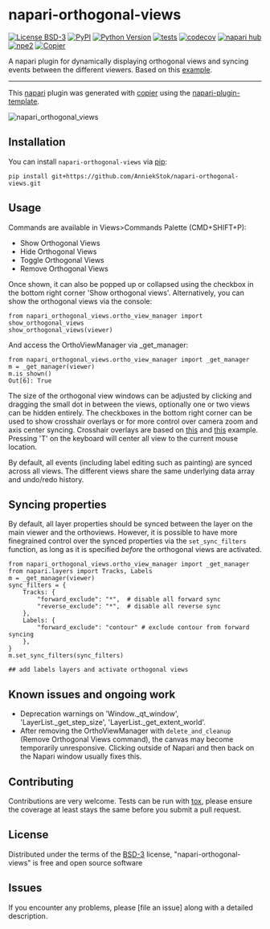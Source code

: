 # napari-orthogonal-views

[![License BSD-3](https://img.shields.io/pypi/l/napari-orthogonal-views.svg?color=green)](https://github.com/AnniekStok/napari-orthogonal-views/raw/main/LICENSE)
[![PyPI](https://img.shields.io/pypi/v/napari-orthogonal-views.svg?color=green)](https://pypi.org/project/napari-orthogonal-views)
[![Python Version](https://img.shields.io/pypi/pyversions/napari-orthogonal-views.svg?color=green)](https://python.org)
[![tests](https://github.com/AnniekStok/napari-orthogonal-views/workflows/tests/badge.svg)](https://github.com/AnniekStok/napari-orthogonal-views/actions)
[![codecov](https://codecov.io/gh/AnniekStok/napari-orthogonal-views/branch/main/graph/badge.svg)](https://codecov.io/gh/AnniekStok/napari-orthogonal-views)
[![napari hub](https://img.shields.io/endpoint?url=https://api.napari-hub.org/shields/napari-orthogonal-views)](https://napari-hub.org/plugins/napari-orthogonal-views)
[![npe2](https://img.shields.io/badge/plugin-npe2-blue?link=https://napari.org/stable/plugins/index.html)](https://napari.org/stable/plugins/index.html)
[![Copier](https://img.shields.io/endpoint?url=https://raw.githubusercontent.com/copier-org/copier/master/img/badge/badge-grayscale-inverted-border-purple.json)](https://github.com/copier-org/copier)

A napari plugin for dynamically displaying orthogonal views and syncing events between the different viewers. Based on this [example](https://napari.org/dev/gallery/multiple_viewer_widget.html).

----------------------------------

This [napari] plugin was generated with [copier] using the [napari-plugin-template].

![napari_orthogonal_views](https://github.com/user-attachments/assets/27d03e5b-5969-4dd0-b48e-7793ab509bb8)

<!--
Don't miss the full getting started guide to set up your new package:
https://github.com/napari/napari-plugin-template#getting-started

and review the napari docs for plugin developers:
https://napari.org/stable/plugins/index.html
-->

## Installation

You can install `napari-orthogonal-views` via [pip]:

```
pip install git+https://github.com/AnniekStok/napari-orthogonal-views.git
```
## Usage
Commands are available in Views>Commands Palette (CMD+SHIFT+P):
  - Show Orthogonal Views
  - Hide Orthogonal Views
  - Toggle Orthogonal Views
  - Remove Orthogonal Views

Once shown, it can also be popped up or collapsed using the checkbox in the bottom right corner 'Show orthogonal views'. 
Alternatively, you can show the orthogonal views via the console:

```
from napari_orthogonal_views.ortho_view_manager import show_orthogonal_views
show_orthogonal_views(viewer)
```

And access the OrthoViewManager via _get_manager:

```
from napari_orthogonal_views.ortho_view_manager import _get_manager
m = _get_manager(viewer)
m.is_shown()
Out[6]: True
```

The size of the orthogonal view windows can be adjusted by clicking and dragging the small dot in between the views, optionally one or two views can be hidden entirely. The checkboxes in the bottom right corner can be used to show crosshair overlays or for more control over camera zoom and axis center syncing.
Crosshair overlays are based on [this](https://github.com/napari/napari/pull/8017) and [this](https://github.com/napari/napari/blob/9d0c449553eaf1acc3be1bf9bc0c8b3eec05afc6/examples/dev/overlays.py) example. Pressing 'T' on the keyboard will center all view to the current mouse location. 

By default, all events (including label editing such as painting) are synced across all views. The different views share the same underlying data array and undo/redo history. 

## Syncing properties
By default, all layer properties should be synced between the layer on the main viewer and the orthoviews. However, it is possible to have more finegrained control over the synced properties via the `set_sync_filters` function, as long as it is specified *before* the orthogonal views are activated. 

```
from napari_orthogonal_views.ortho_view_manager import _get_manager
from napari.layers import Tracks, Labels
m = _get_manager(viewer)
sync_filters = {
    Tracks: {
        "forward_exclude": "*",  # disable all forward sync
        "reverse_exclude": "*",  # disable all reverse sync
    },
    Labels: {
        "forward_exclude": "contour" # exclude contour from forward syncing
    },
}
m.set_sync_filters(sync_filters)

## add labels layers and activate orthogonal views

```

## Known issues and ongoing work
- Deprecation warnings on 'Window._qt_window', 'LayerList._get_step_size', 'LayerList._get_extent_world'.
- After removing the OrthoViewManager with `delete_and_cleanup` (Remove Orthogonal Views command), the canvas may become temporarily unresponsive. Clicking outside of Napari and then back on the Napari window usually fixes this.

## Contributing

Contributions are very welcome. Tests can be run with [tox], please ensure
the coverage at least stays the same before you submit a pull request.

## License

Distributed under the terms of the [BSD-3] license,
"napari-orthogonal-views" is free and open source software

## Issues

If you encounter any problems, please [file an issue] along with a detailed description.

[napari]: https://github.com/napari/napari
[copier]: https://copier.readthedocs.io/en/stable/
[@napari]: https://github.com/napari
[MIT]: http://opensource.org/licenses/MIT
[BSD-3]: http://opensource.org/licenses/BSD-3-Clause
[GNU GPL v3.0]: http://www.gnu.org/licenses/gpl-3.0.txt
[GNU LGPL v3.0]: http://www.gnu.org/licenses/lgpl-3.0.txt
[Apache Software License 2.0]: http://www.apache.org/licenses/LICENSE-2.0
[Mozilla Public License 2.0]: https://www.mozilla.org/media/MPL/2.0/index.txt
[napari-plugin-template]: https://github.com/napari/napari-plugin-template

[napari]: https://github.com/napari/napari
[tox]: https://tox.readthedocs.io/en/latest/
[pip]: https://pypi.org/project/pip/
[PyPI]: https://pypi.org/
